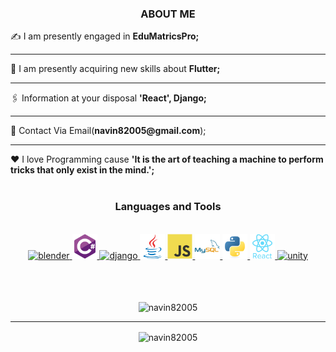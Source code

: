 <div class="about-div">
        <h3 align="center" class="AboutMe">ABOUT ME</h3>
               ✍️ I am presently engaged in <b>EduMatricsPro;</b>
                <hr/>
               📝 I am presently acquiring new skills about <b>Flutter;</b>
                <hr />
               🖇️ Information at your disposal <b>'React', Django;</b>
                <hr />
                📨 Contact Via Email(<b>navin82005@gmail.com</b>);
                <hr />
                ❤️ I love Programming cause <b>'It is the art of teaching a machine to perform tricks that only
                    exist in the mind.';</b>
    </div>
    <br />
<h3 align="center" class="LanguagesandTools">Languages and Tools</h3>
<br />
<div align="center" class="LanguagesandToolsDiv">
  <a href="https://www.blender.org/" target="_blank" rel="noreferrer">
    <img src="https://download.blender.org/branding/community/blender_community_badge_white.svg" alt="blender" width="40" height="40" /> 
  </a>
  <a href="https://www.w3schools.com/cs/" target="_blank" rel="noreferrer">
    <img src="https://raw.githubusercontent.com/devicons/devicon/master/icons/csharp/csharp-original.svg" alt="csharp" width="40" height="40" />
  </a>
  <a href="https://www.djangoproject.com/" target="_blank" rel="noreferrer">
    <img src="https://cdn.worldvectorlogo.com/logos/django.svg" alt="django" width="40" height="40" />
  </a>
  <a href="https://www.java.com" target="_blank" rel="noreferrer">
    <img src="https://raw.githubusercontent.com/devicons/devicon/master/icons/java/java-original.svg" alt="java" width="40" height="40" />
  </a>
  <a href="https://developer.mozilla.org/en-US/docs/Web/JavaScript" target="_blank" rel="noreferrer">
    <img src="https://raw.githubusercontent.com/devicons/devicon/master/icons/javascript/javascript-original.svg"
                alt="javascript" width="40" height="40" /> </a>
        <a href="https://www.mysql.com/" target="_blank" rel="noreferrer"> <img
                src="https://raw.githubusercontent.com/devicons/devicon/master/icons/mysql/mysql-original-wordmark.svg"
                alt="mysql" width="40" height="40" /> </a>
        <a href="https://www.python.org" target="_blank" rel="noreferrer"> <img
                src="https://raw.githubusercontent.com/devicons/devicon/master/icons/python/python-original.svg"
                alt="python" width="40" height="40" /> </a>
        <a href="https://reactjs.org/" target="_blank" rel="noreferrer"> <img
                src="https://raw.githubusercontent.com/devicons/devicon/master/icons/react/react-original-wordmark.svg"
                alt="react" width="40" height="40" /> </a>
        <a href="https://unity.com/" target="_blank" rel="noreferrer"> <img
                src="https://www.vectorlogo.zone/logos/unity3d/unity3d-icon.svg" alt="unity" width="40" height="40" />
        </a>
    </div>
    <br />
    <br />
    <br />
    <div align="center">
        <p><img align="center"
                src="https://github-readme-stats.vercel.app/api?username=navin82005&show_icons=true&locale=en"
                alt="navin82005" /></p>
        <p>
                <hr />
            <img align="center" src="https://github-readme-streak-stats.herokuapp.com/?user=navin82005&"
                alt="navin82005" />
        </p>
    </div>
    <br />
    <br />
    
